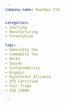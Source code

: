 ```yaml
---
company-name: Rooibos Ltd.


categories:
- Sourcing
- Manufacturing
- Formulation

tags:
- Specialty Tea	
- Commodity Tea
- Herbs 
- Spices
- Sustainability 
- Organic
- Rainforest Alliance
- UTZ Certified 
- Fair Trade
- ISO 22000

---
```


 